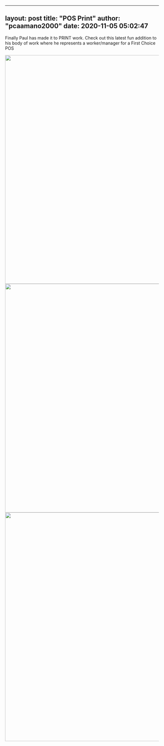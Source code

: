 <style>
img {
  max-width: 100%;
  height: auto;
}
</style>
---
layout: post
title: "POS Print"
author: "pcaamano2000"
date: 2020-11-05 05:02:47
---

Finally Paul has made it to PRINT work. Check out this latest fun addition to his body of work where he represents a worker/manager for a First Choice POS

<img width="750" height="1150" src="{{ site.baseurl }}/img/portfolio/POS%20Shoot1.jpg">
<img width="750" height="1150" src="{{ site.baseurl }}/img/portfolio/POS%20Shoot2.jpg">
<img width="750" height="1150" src="{{ site.baseurl }}/img/portfolio/POS%20Shoot3_book.jpg">
